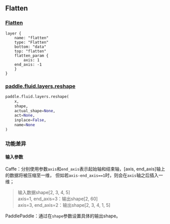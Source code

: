 ## Flatten


### [Flatten](http://caffe.berkeleyvision.org/tutorial/layers/flatten.html)
```
layer {
    name: "flatten"
    type: "Flatten"
    bottom: "data"
    top: "flatten"
    flatten_param {
        axis: 1
	end_axis: -1
    }
}
```


### [paddle.fluid.layers.reshape](http://paddlepaddle.org/documentation/docs/zh/1.3/api_cn/layers_cn.html#permalink-72-reshape)
```python
paddle.fluid.layers.reshape(
    x, 
    shape, 
    actual_shape=None, 
    act=None, 
    inplace=False, 
    name=None
)
```  

### 功能差异
#### 输入参数
Caffe：分别使用参数`axis`和`end_axis`表示起始轴和结束轴，[axis, end_axis]轴上的数据将被压缩至一维，
但如若`axis-end_axis==1`时，则会在`axis`轴之后插入一维；
> 输入数据shape[2, 3, 4, 5]  
> axis=1, end_axis=3：输出shape[2, 60]  
> axis=3, end_axis=2：输出shape[2, 3, 4, 1, 5]  

PaddlePaddle：通过在`shape`参数设置具体的输出shape。
